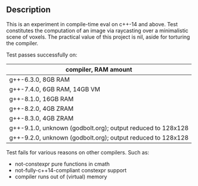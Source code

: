 Description
-----------

This is an experiment in compile-time eval on c++-14 and above. Test constitutes the computation of an image via raycasting over a minimalistic scene of voxels. The practical value of this project is nil, aside for torturing the compiler.

Test passes successfully on:

| compiler, RAM amount                                        |
|-------------------------------------------------------------|
| g++-6.3.0, 8GB RAM                                          |
| g++-7.4.0, 6GB RAM, 14GB VM                                 |
| g++-8.1.0, 16GB RAM                                         |
| g++-8.2.0, 4GB ZRAM                                         |
| g++-8.3.0, 4GB ZRAM                                         |
| g++-9.1.0, unknown (godbolt.org); output reduced to 128x128 |
| g++-9.2.0, unknown (godbolt.org); output reduced to 128x128 |

Test fails for various reasons on other compilers. Such as:

* not-constexpr pure functions in cmath
* not-fully-c++14-compliant constexpr support
* compiler runs out of (virtual) memory

